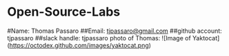 # Open-Source-Labs

#Name: Thomas Passaro
##Email: tjpassaro@gmail.com
##github account: tjpassaro
##slack handle: tjpassaro
photo of Thomas: ![Image of Yaktocat] (https://octodex.github.com/images/yaktocat.png)
